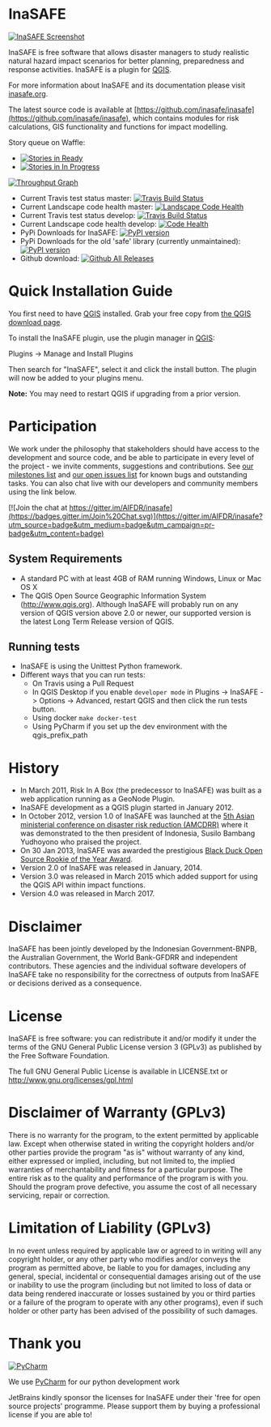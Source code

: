 InaSAFE
=======

[![InaSAFE Screenshot](http://inasafe.org/wp-content/uploads/2015/02/about-screenshot14.png)](http://www.inasafe.org)

InaSAFE is free software that allows disaster managers to study realistic
natural hazard impact scenarios for better planning, preparedness and
response activities. InaSAFE is a plugin for [QGIS](http://qgis.org).

For more information about InaSAFE and its documentation please visit [inasafe.org](http://www.inasafe.org).

The latest source code is available at
[https://github.com/inasafe/inasafe](https://github.com/inasafe/inasafe),
which contains modules for risk calculations, GIS functionality and
functions for impact modelling.


Story queue on Waffle:

* [![Stories in Ready](https://badge.waffle.io/inasafe/inasafe.svg?label=ready&title=Ready)](http://waffle.io/inasafe/inasafe)
* [![Stories in In Progress](https://badge.waffle.io/inasafe/inasafe.svg?label=in%20progress&title=In%20Progress)](http://waffle.io/inasafe/inasafe)

[![Throughput Graph](https://graphs.waffle.io/aifdr/inasafe/throughput.svg)](https://waffle.io/aifdr/inasafe/metrics)

* Current Travis test status master: [![Travis Build Status](https://travis-ci.org/inasafe/inasafe.svg?branch=master)](https://travis-ci.org/inasafe/inasafe)
* Current Landscape code health master: [![Landscape Code Health](https://landscape.io/github/inasafe/inasafe/master/landscape.svg?style=flat)](https://landscape.io/github/inasafe/inasafe/master)
* Current Travis test status develop: [![Travis Build Status](https://travis-ci.org/inasafe/inasafe.svg?branch=develop)](https://travis-ci.org/inasafe/inasafe)
* Current Landscape code health develop: [![Code Health](https://landscape.io/github/inasafe/inasafe/develop/landscape.svg?style=flat)](https://landscape.io/github/inasafe/inasafe/develop)
* PyPi Downloads for InaSAFE: [![PyPI version](https://badge.fury.io/py/inasafe-core.svg)](https://badge.fury.io/py/inasafe-core)
* PyPi Downloads for the old 'safe' library (currently unmaintained): [![PyPI version](https://badge.fury.io/py/python-safe.svg)](https://badge.fury.io/py/python-safe)
* Github download: [![Github All Releases](https://img.shields.io/github/downloads/inasafe/inasafe/total.svg)]()

Quick Installation Guide
========================

You first need to have [QGIS](http://qgis.org/) installed. Grab your free copy from [the QGIS download page](http://download.qgis.org).

To install the InaSAFE plugin, use the plugin manager in [QGIS](http://qgis.org):

  Plugins → Manage and Install Plugins

Then search for "InaSAFE", select it and click the install button.
The plugin will now be added to your plugins menu.

**Note:** You may need to restart QGIS if upgrading from a prior version.

Participation
=============

We work under the philosophy that stakeholders should have access to the
development and source code, and be able to participate in every level of the 
project - we invite comments, suggestions and contributions.  See
[our milestones list](https://github.com/AIFDR/inasafe/issues/milestones) and
[our open issues list](https://github.com/inasafe/inasafe/issues?q=is%3Aopen+is%3Aissue+no%3Amilestone)
for known bugs and outstanding tasks. You can also chat live with our developers
and community members using the link below.

[![Join the chat at https://gitter.im/AIFDR/inasafe](https://badges.gitter.im/Join%20Chat.svg)](https://gitter.im/AIFDR/inasafe?utm_source=badge&utm_medium=badge&utm_campaign=pr-badge&utm_content=badge)


System Requirements
-------------------

 - A standard PC with at least 4GB of RAM running Windows, Linux or Mac OS X
 - The QGIS Open Source Geographic Information System (http://www.qgis.org).
   Although InaSAFE will probably run on any version of QGIS version above 2.0
   or newer, our supported version is the latest Long Term Release version
   of QGIS.

Running tests
-------------------

 - InaSAFE is using the Unittest Python framework.
 - Different ways that you can run tests:
   - On Travis using a Pull Request
   - In QGIS Desktop if you enable `developer mode` in Plugins -> InaSAFE -> Options -> Advanced, restart QGIS and then click the run tests button.
   - Using docker `make docker-test`
   - Using PyCharm if you set up the dev environment with the qgis_prefix_path

History
=======

* In March 2011, Risk In A Box (the predecessor to InaSAFE) was built as a web 
  application running as a GeoNode Plugin.
* InaSAFE development as a QGIS plugin started in January 2012.
* In October 2012, version 1.0 of InaSAFE was launched at the [5th Asian ministerial conference on disaster risk reduction (AMCDRR)](http://www.unisdr.org/we/inform/events/23540) where it was demonstrated to 
  the then president of Indonesia, Susilo Bambang Yudhoyono who praised the project.
* On 30 Jan 2013, InaSAFE was awarded the prestigious [Black Duck Open Source Rookie of the Year Award](https://www.blackducksoftware.com/open-source-rookies).
* Version 2.0 of InaSAFE was released in January, 2014.
* Version 3.0 was released in March 2015 which added support
  for using the QGIS API within impact functions.
* Version 4.0 was released in March 2017.

Disclaimer
==========

InaSAFE has been jointly developed by the Indonesian Government-BNPB, the
Australian Government, the World Bank-GFDRR and independent contributors.
These agencies and the individual software developers of InaSAFE take no
responsibility for the correctness of outputs from InaSAFE or decisions 
derived as a consequence.


License
=======

InaSAFE is free software: you can redistribute it and/or modify it
under the terms of the GNU General Public License version 3 (GPLv3) as
published by the Free Software Foundation.

The full GNU General Public License is available in LICENSE.txt or
http://www.gnu.org/licenses/gpl.html


Disclaimer of Warranty (GPLv3)
==============================

There is no warranty for the program, to the extent permitted by
applicable law. Except when otherwise stated in writing the copyright
holders and/or other parties provide the program "as is" without warranty
of any kind, either expressed or implied, including, but not limited to,
the implied warranties of merchantability and fitness for a particular
purpose. The entire risk as to the quality and performance of the program
is with you. Should the program prove defective, you assume the cost of
all necessary servicing, repair or correction.


Limitation of Liability (GPLv3)
===============================

In no event unless required by applicable law or agreed to in writing
will any copyright holder, or any other party who modifies and/or conveys
the program as permitted above, be liable to you for damages, including any
general, special, incidental or consequential damages arising out of the
use or inability to use the program (including but not limited to loss of
data or data being rendered inaccurate or losses sustained by you or third
parties or a failure of the program to operate with any other programs),
even if such holder or other party has been advised of the possibility of
such damages.

Thank you
=========
[![PyCharm](https://cloud.githubusercontent.com/assets/1421861/16826865/4cde910c-49ab-11e6-95ae-48cf21f3a69f.png)](https://www.jetbrains.com/pycharm) 

We use [PyCharm](https://www.jetbrains.com/pycharm) for our python development work 

JetBrains kindly sponsor the licenses for InaSAFE under their 'free for 
open source projects' programme. Please support them by buying a professional 
license if you are able to!

